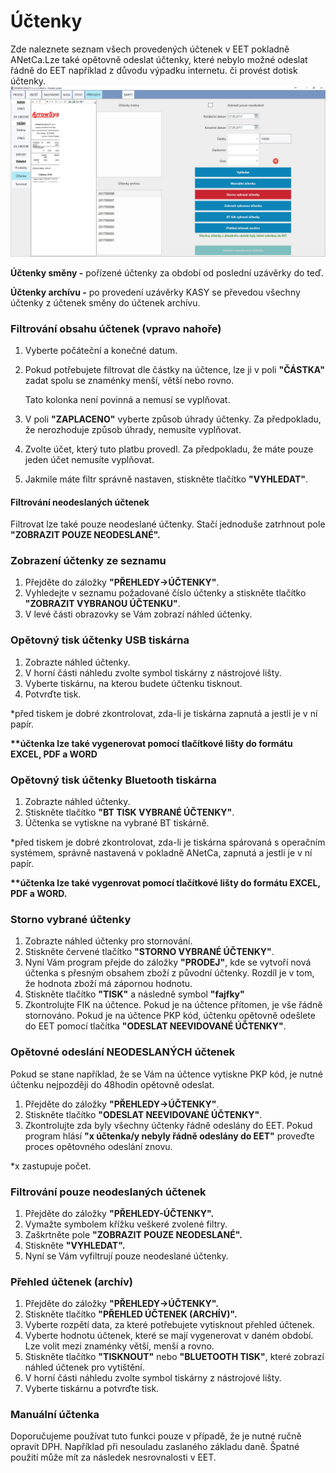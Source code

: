 # Účtenky

Zde naleznete seznam všech provedených účtenek v EET pokladně ANetCa.Lze také opětovně odeslat účtenky, které nebylo možné odeslat řádně do EET například z důvodu výpadku internetu. či provést dotisk účtenky.![](/assets/PREHLEDY-UCTENKY.JPG)

**Účtenky směny -** pořízené účtenky za období od poslední uzávěrky do teď.

**Účtenky archívu -** po provedení uzávěrky KASY se převedou všechny účtenky z účtenek směny do účtenek archívu.

### Filtrování obsahu účtenek \(vpravo nahoře\)

1. Vyberte počáteční a konečné datum.
2. Pokud potřebujete filtrovat dle částky na účtence, lze ji v poli **"ČÁSTKA"** zadat spolu se znaménky menší, větší nebo rovno.

   Tato kolonka není povinná a nemusí se vyplňovat.

3. V poli **"ZAPLACENO"** vyberte způsob úhrady účtenky. Za předpokladu, že nerozhoduje způsob úhrady, nemusíte vyplňovat.

4. Zvolte účet, který tuto platbu provedl. Za předpokladu, že máte pouze jeden účet nemusíte vyplňovat.

5. Jakmile máte filtr správně nastaven, stiskněte tlačítko **"VYHLEDAT"**.

#### **Filtrování neodeslaných účtenek**

Filtrovat lze také pouze neodeslané účtenky. Stačí jednoduše zatrhnout pole **"ZOBRAZIT POUZE NEODESLANÉ".**

### Zobrazení účtenky ze seznamu

1. Přejděte do záložky **"PŘEHLEDY-&gt;ÚČTENKY"**.
2. Vyhledejte v seznamu požadované číslo účtenky a stiskněte tlačítko **"ZOBRAZIT VYBRANOU ÚČTENKU"**.
3. V levé části obrazovky se Vám zobrazí náhled účtenky.

### Opětovný tisk účtenky USB tiskárna

1. Zobrazte náhled účtenky.
2. V horní části náhledu zvolte symbol tiskárny z nástrojové lišty.
3. Vyberte tiskárnu, na kterou budete účtenku tisknout.
4. Potvrďte tisk.

\*před tiskem je dobré zkontrolovat, zda-li je tiskárna zapnutá a jestli je v ní papír.

**\*\*účtenka lze také vygenerovat pomocí tlačítkové lišty do formátu EXCEL, PDF  a WORD**

### Opětovný tisk účtenky Bluetooth tiskárna

1. Zobrazte náhled účtenky.
2. Stiskněte tlačítko **"BT TISK VYBRANÉ ÚČTENKY"**.
3. Účtenka se vytiskne na vybrané BT tiskárně.

\*před tiskem je dobré zkontrolovat, zda-li je tiskárna spárovaná s operačním systémem, správně nastavená v pokladně ANetCa, zapnutá a jestli je v ní papír.

**\*\*účtenka lze také vygenrovat pomocí tlačítkové lišty do formátu EXCEL, PDF  a WORD.**

### Storno vybrané účtenky

1. Zobrazte náhled účtenky pro stornování.
2. Stiskněte červené tlačítko **"STORNO VYBRANÉ ÚČTENKY"**.
3. Nyní Vám program přejde do záložky **"PRODEJ"**, kde se vytvoří nová účtenka s přesným obsahem zboží z původní účtenky. Rozdíl je v tom, že hodnota zboží má zápornou hodnotu.
4. Stiskněte tlačítko **"TISK"** a následně symbol **"fajfky"**
5. Zkontrolujte FIK na účtence. Pokud je na účtence přítomen, je vše řádně stornováno. Pokud je na účtence PKP kód, účtenku opětovně odešlete do EET pomocí tlačítka **"ODESLAT NEEVIDOVANÉ ÚČTENKY"**.

### Opětovné odeslání NEODESLANÝCH účtenek

Pokud se stane například, že se Vám na účtence vytiskne PKP kód, je nutné účtenku nejpozději do 48hodin opětovně odeslat.

1. Přejděte do záložky **"PŘEHLEDY-&gt;ÚČTENKY"**.
2. Stiskněte tlačítko **"ODESLAT NEEVIDOVANÉ ÚČTENKY"**.
3. Zkontrolujte zda byly všechny účtenky řádně odeslány do EET. Pokud program hlásí **"x účtenka/y nebyly řádně odeslány do EET"** proveďte proces opětovného odeslání znovu.

\*x zastupuje počet.

### Filtrování pouze neodeslaných účtenek

1. Přejděte do záložky **"PŘEHLEDY-ÚČTENKY".**
2. Vymažte symbolem křížku veškeré zvolené filtry.
3. Zaškrtněte pole **"ZOBRAZIT POUZE NEODESLANÉ".**
4. Stiskněte **"VYHLEDAT".**
5. Nyní se Vám vyfiltrují pouze neodeslané účtenky.

### Přehled účtenek \(archív\)

1. Přejděte do záložky **"PŘEHLEDY-&gt;ÚČTENKY".**
2. Stiskněte tlačítko **"PŘEHLED ÚČTENEK \(ARCHÍV\)".**
3. Vyberte rozpětí data, za které potřebujete vytisknout přehled účtenek.
4. Vyberte hodnotu účtenek, které se mají vygenerovat v daném období. Lze volit mezi znaménky větší, menší a rovno.
5. Stiskněte tlačítko **"TISKNOUT"** nebo **"BLUETOOTH TISK"**, které zobrazí náhled účtenek pro vytištění.
6. V horní části náhledu zvolte symbol tiskárny z nástrojové lišty.
7. Vyberte tiskárnu a potvrďte tisk.

### Manuální účtenka

Doporučujeme používat tuto funkci pouze v případě, že je nutné ručně opravit DPH. Například při nesouladu zaslaného základu daně. Špatné použití může mít za následek nesrovnalosti v EET.

